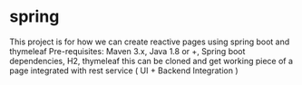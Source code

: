 # spring
This project is for how we can create reactive pages using spring boot and thymeleaf
Pre-requisites:
  Maven 3.x, Java 1.8 or +, Spring boot dependencies, H2, thymeleaf
  this can be cloned and get working piece of a page integrated with rest service ( UI + Backend Integration )
